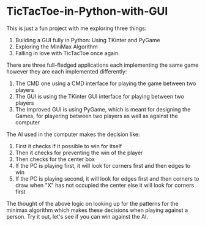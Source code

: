 # TicTacToe-in-Python-with-GUI

This is just a fun project with me exploring three things:
1. Building a GUI fully in Python: Using TKinter and PyGame
2. Exploring the MiniMax Algorithm
3. Falling in love with TicTacToe once again.

There are three full-fledged applications each implementing the same game however they are each implemented differently:
1. The CMD one using a CMD interface for playing the game between two players
2. The GUI is using the TKinter GUI interface for playing between two players
3. The Improved GUI is using PyGame, which is meant for designing the Games, for playering between two players as well as against the computer

The AI used in the computer makes the decision like:
1. First it checks if it possible to win for itself
2. Then it checks for preventing the win of the player
3. Then checks for the center box
4. If the PC is playing first, it will look for corners first and then edges to win
5. If the PC is playing second, it will look for edges first and then corners to draw when "X" has not occupied the center else it will look for corners first

The thought of the above logic on looking up for the patterns for the minimax algorithm which makes these decisions when playing against a person.
Try it out, let's see if you can win against the AI.

